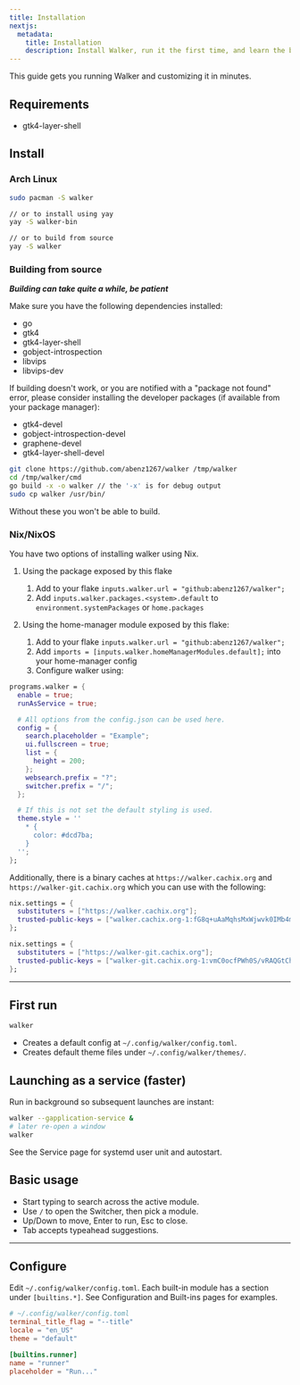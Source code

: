 ```yaml
---
title: Installation
nextjs:
  metadata:
    title: Installation
    description: Install Walker, run it the first time, and learn the basic usage and configuration.
---
```


This guide gets you running Walker and customizing it in minutes.

## Requirements

- gtk4-layer-shell

## Install

### Arch Linux

```bash
sudo pacman -S walker

// or to install using yay
yay -S walker-bin

// or to build from source
yay -S walker
```

### Building from source

**_Building can take quite a while, be patient_**

Make sure you have the following dependencies installed:

- go
- gtk4
- gtk4-layer-shell
- gobject-introspection
- libvips
- libvips-dev

If building doesn't work, or you are notified with a "package not found" error, please consider installing the developer packages (if available from your package manager):

- gtk4-devel
- gobject-introspection-devel
- graphene-devel
- gtk4-layer-shell-devel

```bash
git clone https://github.com/abenz1267/walker /tmp/walker
cd /tmp/walker/cmd
go build -x -o walker // the '-x' is for debug output
sudo cp walker /usr/bin/
```

Without these you won't be able to build.

### Nix/NixOS

You have two options of installing walker using Nix.

1.  Using the package exposed by this flake

    1. Add to your flake `inputs.walker.url = "github:abenz1267/walker";`
    2. Add `inputs.walker.packages.<system>.default` to `environment.systemPackages` or `home.packages`

2.  Using the home-manager module exposed by this flake:
    1. Add to your flake `inputs.walker.url = "github:abenz1267/walker";`
    2. Add `imports = [inputs.walker.homeManagerModules.default];` into your home-manager config
    3. Configure walker using:

```nix
programs.walker = {
  enable = true;
  runAsService = true;

  # All options from the config.json can be used here.
  config = {
    search.placeholder = "Example";
    ui.fullscreen = true;
    list = {
      height = 200;
    };
    websearch.prefix = "?";
    switcher.prefix = "/";
  };

  # If this is not set the default styling is used.
  theme.style = ''
    * {
      color: #dcd7ba;
    }
  '';
};
```

Additionally, there is a binary caches at `https://walker.cachix.org` and `https://walker-git.cachix.org` which you can use with the following:

```nix
nix.settings = {
  substituters = ["https://walker.cachix.org"];
  trusted-public-keys = ["walker.cachix.org-1:fG8q+uAaMqhsMxWjwvk0IMb4mFPFLqHjuvfwQxE4oJM="];
};
```

```nix
nix.settings = {
  substituters = ["https://walker-git.cachix.org"];
  trusted-public-keys = ["walker-git.cachix.org-1:vmC0ocfPWh0S/vRAQGtChuiZBTAe4wiKDeyyXM0/7pM="];
};
```
---

## First run

```bash
walker
```

- Creates a default config at `~/.config/walker/config.toml`.
- Creates default theme files under `~/.config/walker/themes/`.

## Launching as a service (faster)

Run in background so subsequent launches are instant:

```bash
walker --gapplication-service &
# later re-open a window
walker
```

See the Service page for systemd user unit and autostart.

## Basic usage

- Start typing to search across the active module.
- Use `/` to open the Switcher, then pick a module.
- Up/Down to move, Enter to run, Esc to close.
- Tab accepts typeahead suggestions.

---

## Configure

Edit `~/.config/walker/config.toml`. Each built-in module has a section under `[builtins.*]`. See Configuration and Built-ins pages for examples.

```toml
# ~/.config/walker/config.toml
terminal_title_flag = "--title"
locale = "en_US"
theme = "default"

[builtins.runner]
name = "runner"
placeholder = "Run..."
```
